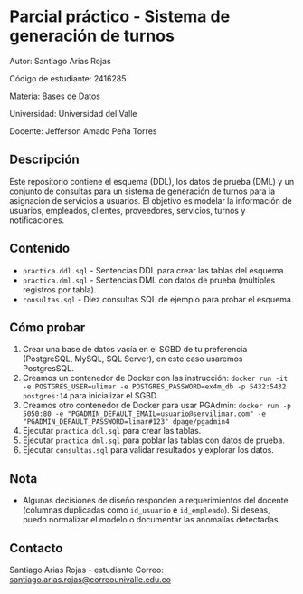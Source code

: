 # Parcial práctico - Sistema de generación de turnos

Autor: Santiago Arias Rojas

Código de estudiante: 2416285

Materia: Bases de Datos

Universidad: Universidad del Valle

Docente: Jefferson Amado Peña Torres

Descripción
-----------
Este repositorio contiene el esquema (DDL), los datos de prueba (DML) y un conjunto de consultas para un sistema de generación de turnos para la asignación de servicios a usuarios. El objetivo es modelar la información de usuarios, empleados, clientes, proveedores, servicios, turnos y notificaciones.

Contenido
---------
- `practica.ddl.sql` - Sentencias DDL para crear las tablas del esquema.
- `practica.dml.sql` - Sentencias DML con datos de prueba (múltiples registros por tabla).
- `consultas.sql` - Diez consultas SQL de ejemplo para probar el esquema.

Cómo probar
-----------
1. Crear una base de datos vacía en el SGBD de tu preferencia (PostgreSQL, MySQL, SQL Server), en este caso usaremos PostgresSQL.
2. Creamos un contenedor de Docker con las instrucción: `docker run -it -e POSTGRES_USER=ulimar -e POSTGRES_PASSWORD=ex4m_db -p 5432:5432 postgres:14` para inicializar el SGBD.
3. Creamos otro contenedor de Docker para usar PGAdmin: `docker run -p 5050:80 -e "PGADMIN_DEFAULT_EMAIL=usuario@servilimar.com" -e "PGADMIN_DEFAULT_PASSWORD=limar#123" dpage/pgadmin4`
4. Ejecutar `practica.ddl.sql` para crear las tablas.
5. Ejecutar `practica.dml.sql` para poblar las tablas con datos de prueba.
6. Ejecutar `consultas.sql` para validar resultados y explorar los datos.

Nota
-----
- Algunas decisiones de diseño responden a requerimientos del docente (columnas duplicadas como `id_usuario` e `id_empleado`). Si deseas, puedo normalizar el modelo o documentar las anomalías detectadas.

Contacto
--------
Santiago Arias Rojas - estudiante
Correo: santiago.arias.rojas@correounivalle.edu.co
